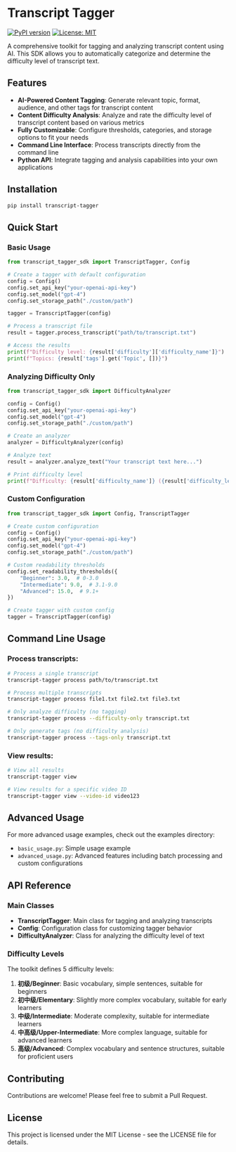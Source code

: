 # Transcript Tagger

[![PyPI version](https://img.shields.io/badge/pypi-0.1.0-blue.svg)](https://pypi.org/project/transcript-tagger/)
[![License: MIT](https://img.shields.io/badge/License-MIT-yellow.svg)](https://opensource.org/licenses/MIT)

A comprehensive toolkit for tagging and analyzing transcript content using AI. This SDK allows you to automatically categorize and determine the difficulty level of transcript text.

## Features

- **AI-Powered Content Tagging**: Generate relevant topic, format, audience, and other tags for transcript content
- **Content Difficulty Analysis**: Analyze and rate the difficulty level of transcript content based on various metrics
- **Fully Customizable**: Configure thresholds, categories, and storage options to fit your needs
- **Command Line Interface**: Process transcripts directly from the command line
- **Python API**: Integrate tagging and analysis capabilities into your own applications

## Installation

```bash
pip install transcript-tagger
```

## Quick Start

### Basic Usage

```python
from transcript_tagger_sdk import TranscriptTagger, Config

# Create a tagger with default configuration
config = Config()
config.set_api_key("your-openai-api-key")
config.set_model("gpt-4")
config.set_storage_path("./custom/path")

tagger = TranscriptTagger(config)

# Process a transcript file
result = tagger.process_transcript("path/to/transcript.txt")

# Access the results
print(f"Difficulty level: {result['difficulty']['difficulty_name']}")
print(f"Topics: {result['tags'].get('Topic', [])}")
```

### Analyzing Difficulty Only

```python
from transcript_tagger_sdk import DifficultyAnalyzer

config = Config()
config.set_api_key("your-openai-api-key")
config.set_model("gpt-4")
config.set_storage_path("./custom/path")

# Create an analyzer
analyzer = DifficultyAnalyzer(config)

# Analyze text
result = analyzer.analyze_text("Your transcript text here...")

# Print difficulty level
print(f"Difficulty: {result['difficulty_name']} ({result['difficulty_level']}/5)")
```

### Custom Configuration

```python
from transcript_tagger_sdk import Config, TranscriptTagger

# Create custom configuration
config = Config()
config.set_api_key("your-openai-api-key")
config.set_model("gpt-4")
config.set_storage_path("./custom/path")

# Custom readability thresholds
config.set_readability_thresholds({
    "Beginner": 3.0,  # 0-3.0
    "Intermediate": 9.0,  # 3.1-9.0
    "Advanced": 15.0,  # 9.1+
})

# Create tagger with custom config
tagger = TranscriptTagger(config)
```

## Command Line Usage

### Process transcripts:

```bash
# Process a single transcript
transcript-tagger process path/to/transcript.txt

# Process multiple transcripts
transcript-tagger process file1.txt file2.txt file3.txt

# Only analyze difficulty (no tagging)
transcript-tagger process --difficulty-only transcript.txt

# Only generate tags (no difficulty analysis)
transcript-tagger process --tags-only transcript.txt
```

### View results:

```bash
# View all results
transcript-tagger view

# View results for a specific video ID
transcript-tagger view --video-id video123
```

## Advanced Usage

For more advanced usage examples, check out the examples directory:

- `basic_usage.py`: Simple usage example
- `advanced_usage.py`: Advanced features including batch processing and custom configurations

## API Reference

### Main Classes

- **TranscriptTagger**: Main class for tagging and analyzing transcripts
- **Config**: Configuration class for customizing tagger behavior
- **DifficultyAnalyzer**: Class for analyzing the difficulty level of text

### Difficulty Levels

The toolkit defines 5 difficulty levels:

1. **初级/Beginner**: Basic vocabulary, simple sentences, suitable for beginners
2. **初中级/Elementary**: Slightly more complex vocabulary, suitable for early learners
3. **中级/Intermediate**: Moderate complexity, suitable for intermediate learners
4. **中高级/Upper-Intermediate**: More complex language, suitable for advanced learners
5. **高级/Advanced**: Complex vocabulary and sentence structures, suitable for proficient users

## Contributing

Contributions are welcome! Please feel free to submit a Pull Request.

## License

This project is licensed under the MIT License - see the LICENSE file for details. 